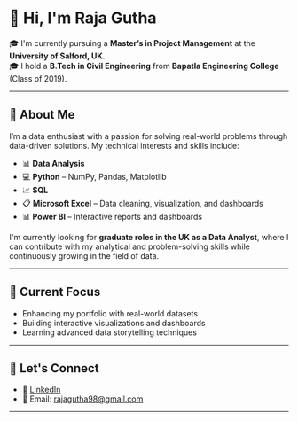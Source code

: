 # 👋 Hi, I'm Raja Gutha

🎓 I'm currently pursuing a **Master’s in Project Management** at the **University of Salford, UK**.  
🎓 I hold a **B.Tech in Civil Engineering** from **Bapatla Engineering College** (Class of 2019).

---

## 💼 About Me

I’m a data enthusiast with a passion for solving real-world problems through data-driven solutions. My technical interests and skills include:

- 📊 **Data Analysis**
- 💻 **Python** – NumPy, Pandas, Matplotlib
- 📈 **SQL**
- 📋 **Microsoft Excel** – Data cleaning, visualization, and dashboards
- 📊 **Power BI** – Interactive reports and dashboards

I'm currently looking for **graduate roles in the UK as a Data Analyst**, where I can contribute with my analytical and problem-solving skills while continuously growing in the field of data.

---

## 🧠 Current Focus

- Enhancing my portfolio with real-world datasets
- Building interactive visualizations and dashboards
- Learning advanced data storytelling techniques

---

## 🔗 Let's Connect

- 💼 [LinkedIn](https://www.linkedin.com/in/rajagutha/)
- 📧 Email: rajagutha98@gmail.com
---


